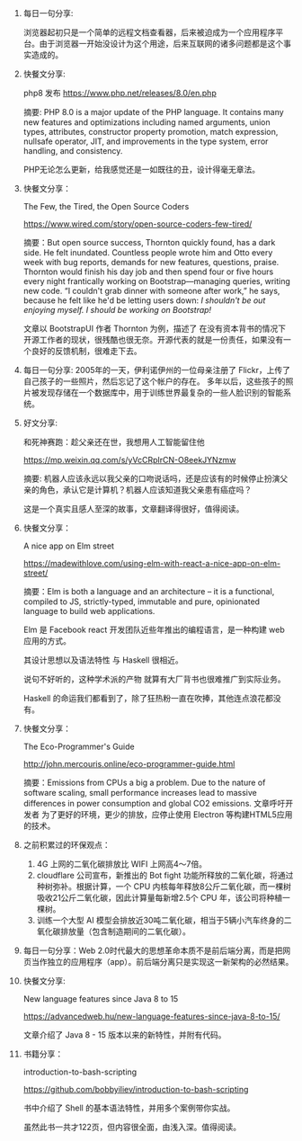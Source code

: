 1. 每日一句分享:

   浏览器起初只是一个简单的远程文档查看器，后来被迫成为一个应用程序平台。由于浏览器一开始没设计为这个用途，后来互联网的诸多问题都是这个事实造成的。

2. 快餐文分享:

   php8 发布
   https://www.php.net/releases/8.0/en.php

   摘要: PHP 8.0 is a major update of the PHP language.
   It contains many new features and optimizations including named arguments, union types, attributes, constructor property promotion, match expression, nullsafe operator, JIT, and improvements in the type system, error handling, and consistency.

   PHP无论怎么更新，给我感觉还是一如既往的丑，设计得毫无章法。

3. 快餐文分享：

   The Few, the Tired, the Open Source Coders

   https://www.wired.com/story/open-source-coders-few-tired/

   摘要：But open source success, Thornton quickly found, has a dark side. He felt inundated. Countless people wrote him and Otto every week with bug reports, demands for new features, questions, praise. Thornton would finish his day job and then spend four or five hours every night frantically working on Bootstrap—managing queries, writing new code. “I couldn't grab dinner with someone after work,” he says, because he felt like he'd be letting users down: *I shouldn't be out enjoying myself. I should be working on Bootstrap!*

   文章以 BootstrapUI 作者 Thornton 为例，描述了 在没有资本背书的情况下 开源工作者的现状，很残酷也很无奈。开源代表的就是一份责任，如果没有一个良好的反馈机制，很难走下去。

4. 每日一句分享:
   2005年的一天，伊利诺伊州的一位母亲注册了 Flickr，上传了自己孩子的一些照片，然后忘记了这个帐户的存在。
   多年以后，这些孩子的照片被发现存储在一个数据库中，用于训练世界最复杂的一些人脸识别的智能系统。
   
5. 好文分享:

   和死神赛跑：趁父亲还在世，我想用人工智能留住他

   https://mp.weixin.qq.com/s/yVcCRpIrCN-O8eekJYNzmw

   摘要: 机器人应该永远以我父亲的口吻说话吗，还是应该有的时候停止扮演父亲的角色，承认它是计算机？机器人应该知道我父亲患有癌症吗？

   这是一个真实且感人至深的故事，文章翻译得很好，值得阅读。

6. 快餐文分享：

   A nice app on Elm street

   https://madewithlove.com/using-elm-with-react-a-nice-app-on-elm-street/

   摘要：Elm is both a language and an architecture – it is a functional, compiled to JS, strictly-typed, immutable and pure, opinionated language to build web applications.

   Elm 是 Facebook react 开发团队近些年推出的编程语言，是一种构建 web 应用的方式。

   其设计思想以及语法特性 与 Haskell 很相近。

   说句不好听的，这种学术派的产物 就算有大厂背书也很难推广到实际业务。

   Haskell 的命运我们都看到了，除了狂热粉一直在吹捧，其他连点浪花都没有。

7. 快餐文分享：

   The Eco-Programmer's Guide

   http://john.mercouris.online/eco-programmer-guide.html

   摘要：Emissions from CPUs a big a problem. Due to the nature of software scaling, small performance increases lead to massive differences in power consumption and global CO2 emissions.
   文章呼吁开发者 为了更好的环境，更少的排放，应停止使用 Electron 等构建HTML5应用的技术。

8. 之前积累过的环保观点：

   1. 4G 上网的二氧化碳排放比 WIFI 上网高4～7倍。
   2. cloudflare 公司宣布，新推出的 Bot fight 功能所释放的二氧化碳，将通过种树弥补。根据计算，一个 CPU 内核每年释放8公斤二氧化碳，而一棵树吸收21公斤二氧化碳，因此计算量每新增2.5个 CPU 年，该公司将种植一棵树。
   3. 训练一个大型 AI 模型会排放近30吨二氧化碳，相当于5辆小汽车终身的二氧化碳排放量（包含制造期间的二氧化碳）。

9. 每日一句分享：Web 2.0时代最大的思想革命本质不是前后端分离，而是把网页当作独立的应用程序（app）。前后端分离只是实现这一新架构的必然结果。

10. 快餐文分享:

    New language features since Java 8 to 15

    https://advancedweb.hu/new-language-features-since-java-8-to-15/

    文章介绍了 Java 8 - 15 版本以来的新特性，并附有代码。

11. 书籍分享：

    introduction-to-bash-scripting

    https://github.com/bobbyiliev/introduction-to-bash-scripting

    书中介绍了 Shell 的基本语法特性，并用多个案例带你实战。

    虽然此书一共才122页，但内容很全面，由浅入深。值得阅读。
